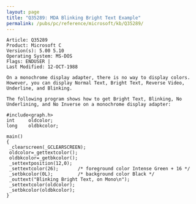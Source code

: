 ```yaml
---
layout: page
title: "Q35289: MDA Blinking Bright Text Example"
permalink: /pubs/pc/reference/microsoft/kb/Q35289/
---
```


	Article: Q35289
	Product: Microsoft C
	Version(s): 5.00 5.10
	Operating System: MS-DOS
	Flags: ENDUSER |
	Last Modified: 12-OCT-1988
	
	On a monochrome display adapter, there is no way to display colors.
	However, you can display Normal Text, Bright Text, Reverse Video,
	Underline, and Blinking.
	
	The following program shows how to get Bright Text, Blinking, No
	Underlining, and No Inverse on a monochrome display adapter:
	
	#include<graph.h>
	int     oldcolor;
	long    oldbkcolor;
	
	main()
	{
	 _clearscreen(_GCLEARSCREEN);
	 oldcolor=_gettextcolor();
	 oldbkcolor=_getbkcolor();
	 _settextposition(12,0);
	 _settextcolor(26);       /* foreground color Intense Green + 16 */
	 _setbkcolor(0L);         /* background color Black */
	 _outtext("Blinking Bright Text, on Mono\n");
	 _settextcolor(oldcolor);
	 _setbkcolor(oldbkcolor);
	}
